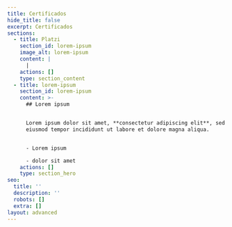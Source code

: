 ```yaml
---
title: Certificados
hide_title: false
excerpt: Certificados
sections:
  - title: Platzi
    section_id: lorem-ipsum
    image_alt: lorem-ipsum
    content: |
      |  
    actions: []
    type: section_content
  - title: lorem-ipsum
    section_id: lorem-ipsum
    content: >-
      ## Lorem ipsum


      Lorem ipsum dolor sit amet, **consectetur adipiscing elit**, sed do
      eiusmod tempor incididunt ut labore et dolore magna aliqua.


      - Lorem ipsum

      - dolor sit amet
    actions: []
    type: section_hero
seo:
  title: ''
  description: ''
  robots: []
  extra: []
layout: advanced
---
```

